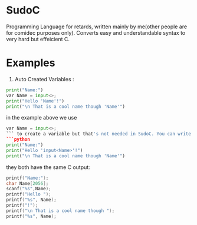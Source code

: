 # SudoC
Programming Language for retards, written mainly by me(other people are for comidec purposes only).
Converts easy and understandable syntax to very hard but effeicient C.

# Examples
1. Auto Created Variables :
```python
print("Name:")
var Name = input<>;
print("Hello 'Name'!")
print("\n That is a cool name though 'Name'")
```
in the example above we use
```python
var Name = input<>;
``` to create a variable but that's not needed in SudoC. You can write
```python
print("Name:")
print("Hello 'input<Name>'!")
print("\n That is a cool name though 'Name'")
```
they both have the same C output:
```c
printf("Name:");
char Name[2056];
scanf("%s",Name);
printf("Hello ");
printf("%s", Name);
printf("!");
printf("\n That is a cool name though ");
printf("%s", Name);
```
